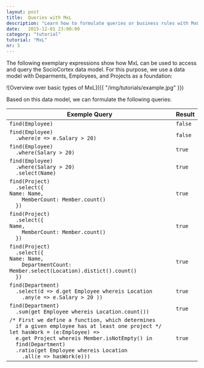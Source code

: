 ```yaml
---
layout: post
title:  Queries with MxL
description: "Learn how to formulate queries or business rules with MxL."
date:   2015-12-01 23:00:00
category: "tutorial"
tutorial: "MxL"
nr: 5
---
```


The following exemplary expressions show how MxL can be used to access and query the SocioCortex data model. For this purpose, we use a data model with Deparments, Employees, and Projects as a foundation:

![Overview over basic types of MxL]({{ "/img/tutorials/example.jpg" }})

Based on this data model, we can formulate the following queries:

| Exemple Query                         | Result    |
| ---------------------------------------- | --------- |
| `find(Employee)`                              | `false`   |
| `find(Employee)`<br/>`  .where(e => e.Salary > 20)`                              | `false`   |
| `find(Employee)`<br/>`  .where(Salary > 20)`                              | `true`    |
| `find(Employee)`<br/>`  .where(Salary > 20)`<br/>`  .select(Name)`                    | `true`    |
| `find(Project)`<br/>`  .select({`<br/>    `Name: Name,`<br/>`    MemberCount: Member.count()`<br/>`  })`   | `true`    |
| `find(Project)`<br/>`  .select({`<br/>    `Name,`<br/>`    MemberCount: Member.count()`<br/>`  })`   | `true`    |
| `find(Project)`<br/>`  .select({`<br/>    `Name: Name,`<br/>`    DepartmentCount: Member.select(Location).distict().count()`<br/>`  })`   | `true`    |
| `find(Department)`<br/>`  .select(d => d.get Employee whereis Location`<br/>`    .any(e => e.Salary > 20 ))`  | `true`    |
| `find(Department)`<br/>`  .sum(get Employee whereis Location.count())`  | `true`    |
| `/* First we define a function, which determines`<br/>`  if a given employee has at least one project */`<br/>`let hasWork = (e:Employee) =>`<br/>`  e.get Project whereis Member.isNotEmpty() in`<br/>`  find(Department)`<br/>`  .ratio(get Employee whereis Location`<br/>`    .all(e => hasWork(e)))`  | `true`    |
